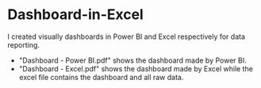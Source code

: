# Dashboard-in-Excel
I created visually dashboards in Power BI and Excel respectively for data reporting. 
* "Dashboard - Power BI.pdf" shows the dashboard made by Power BI.
* "Dashboard - Excel.pdf" shows the dashboard made by Excel while the excel file contains the dashboard and all raw data.
